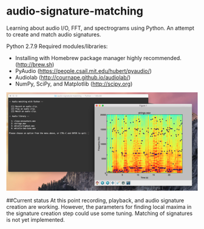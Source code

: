 # audio-signature-matching
Learning about audio I/O, FFT, and spectrograms using Python. An attempt to create and match audio signatures.

Python 2.7.9
Required modules/libraries:
- Installing with Homebrew package manager highly recommended. (http://brew.sh)
- PyAudio (https://people.csail.mit.edu/hubert/pyaudio/)
- Audiolab (http://cournape.github.io/audiolab/)
- NumPy, SciPy, and Matplotlib (http://scipy.org)

![screenshot](./images/screenshot.png)

##Current status
At this point recording, playback, and audio signature creation are working. However, the parameters for finding local maxima in the signature creation step could use some tuning. Matching of signatures is not yet implemented.
